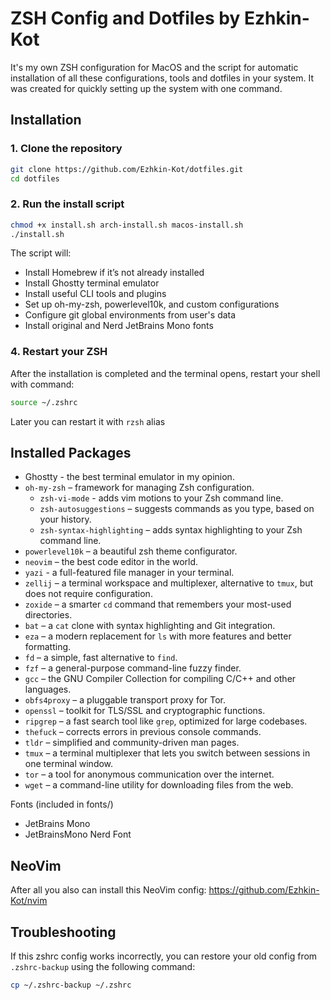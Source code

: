 # ZSH Config and Dotfiles by Ezhkin-Kot

It's my own ZSH configuration for MacOS and the script for automatic installation of all these configurations, tools and dotfiles in your system. It was created for quickly setting up the system with one command. 

## Installation

### 1. Clone the repository

```sh
git clone https://github.com/Ezhkin-Kot/dotfiles.git
cd dotfiles
```

### 2. Run the install script
```sh
chmod +x install.sh arch-install.sh macos-install.sh
./install.sh
```

The script will:
- Install Homebrew if it’s not already installed
- Install Ghostty terminal emulator
- Install useful CLI tools and plugins
- Set up oh-my-zsh, powerlevel10k, and custom configurations
- Configure git global environments from user's data
- Install original and Nerd JetBrains Mono fonts

### 4. Restart your ZSH

After the installation is completed and the terminal opens, restart your shell with command:
```sh
source ~/.zshrc
```
Later you can restart it with `rzsh` alias

## Installed Packages
- Ghostty - the best terminal emulator in my opinion.
- `oh-my-zsh` – framework for managing Zsh configuration.
    - `zsh-vi-mode` - adds vim motions to your Zsh command line.
    - `zsh-autosuggestions` – suggests commands as you type, based on your history.
    - `zsh-syntax-highlighting` – adds syntax highlighting to your Zsh command line.
- `powerlevel10k` – a beautiful zsh theme configurator.
- `neovim` – the best code editor in the world. 
- `yazi` - a full-featured file manager in your terminal. 
- `zellij` – a terminal workspace and multiplexer, alternative to `tmux`, but does not require configuration.
- `zoxide` – a smarter `cd` command that remembers your most-used directories.
- `bat` – a `cat` clone with syntax highlighting and Git integration.
- `eza` – a modern replacement for `ls` with more features and better formatting.
- `fd` – a simple, fast alternative to `find`.
- `fzf` – a general-purpose command-line fuzzy finder.
- `gcc` – the GNU Compiler Collection for compiling C/C++ and other languages.
- `obfs4proxy` – a pluggable transport proxy for Tor.
- `openssl` – toolkit for TLS/SSL and cryptographic functions.
- `ripgrep` – a fast search tool like `grep`, optimized for large codebases.
- `thefuck` – corrects errors in previous console commands.
- `tldr` – simplified and community-driven man pages.
- `tmux` – a terminal multiplexer that lets you switch between sessions in one terminal window.
- `tor` – a tool for anonymous communication over the internet.
- `wget` – a command-line utility for downloading files from the web.

Fonts (included in fonts/)
- JetBrains Mono
- JetBrainsMono Nerd Font

## NeoVim

After all you also can install this NeoVim config:
https://github.com/Ezhkin-Kot/nvim

## Troubleshooting

If this zshrc config works incorrectly, you can restore your old config from `.zshrc-backup` using the following command:
```sh
cp ~/.zshrc-backup ~/.zshrc
```
